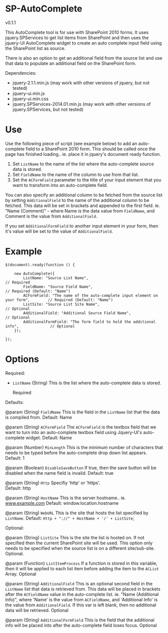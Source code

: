 # SP-AutoComplete

v0.1.1

This AutoComplete tool is for use with SharePoint 2010 forms.  It uses jquery.SPServices to get list items from SharePoint
and then uses the jquery-UI AutoComplete widget to create an auto complete input field using the SharePoint list as source.

There is also an option to get an additional field from the source list and use that data to populate an additional field
on the SharePoint form.

Dependencies: 
* jquery-2.1.1.min.js (may work with other versions of jquery, but not tested)
* jquery-ui.min.js
* jquery-ui.min.css
* jquery.SPServices-2014.01.min.js (may work with other versions of jquery.SPServices, but not tested)

# Use

Use the following piece of script (see example below) to add an auto-complete field to a SharePoint 2010 form.  This should be called once the page has finished loading..  ie. place it in jquery's document ready function.

1. Set `ListName` to the name of the list where the auto-complete source data is stored.  
2. Set `FieldName` to the name of the column to use from that list.  
3. Set the `ACFormField` parameter to the title of your input element that you want to transform into an auto-complete field.

You can also specify an additional column to be fetched from the source list by setting `AdditionalField` to the name of the additional column to be fetched.
This data will be set in brackets and appended to the first field.  ie. "Name (Comment)" - where Name is the data value from `FieldName`, and Comment is the value from `AdditionalField`.

If you set `AdditionalFormField` to another input element in your form, then it's value will be set to the value of `AdditionalField`.

# Example
	 
	$(document).ready(function () {
		
		new AutoComplete({
			ListName: "Source List Name",													// Required
			FieldName: "Source Field Name",													// Required (Default: "Name")
			ACFormField: "The name of the auto-complete input element on your form",		// Required (Default: "Name")
			ListSite: "Source List Site Name", 												// Optional
			AdditionalField: "Additional Source Field Name",								// Optional
			AdditionalFormField: "The form field to hold the additional info",				// Optional
		});
	
	});


# Options

Required:

* `ListName` (String)
	This is the list where the auto-complete data is stored.

	Required


Defaults:
	
@param (String) `FieldName`
This is the field in the `ListName` list that the data is compiled from.
Default: Name
	
@param (String) `ACFormField`
The `ACFormField` is the textbox field that we want to turn into an auto-complete textbox field using Jquery-UI's auto-complete widget.
Default: Name
	
@param (Number) `MinLength`
This is the minimum number of characters that needs to be typed before the auto-complete drop down list appears.
Default: 1
	
@param (Boolean) `DisableSaveButton`
If true, then the save button will be disabled when the name field is invalid.
Default: true
	
@param (String) `Http`
Specifiy 'http' or 'https'.  
Default: http

@param (String) `HostName`
This is the server hostname.. ie. www.example.com
Default: window.location.hostname

@param (String) `WebURL`
This is the site that hosts the list specified by `ListName`.
Default: `Http + "://" + HostName + '/' + ListSite`;


Optional:

@param (String) `ListSite`
This is the site the list is hosted on.  If not specified then the current SharePoint site will be used.
This option only needs to be specified when the source list is on a different site/sub-site.
Optional.
	
@param (Function) `ListItemProcess`
If a function is stored in this variable, then it will be applied to each list item before adding the item to the `ACList` Array.
Optional

@param (String) `AdditionalField`
This is an optional second field in the `ListName` list that data is retrieved from. 
This data will be placed in brackets after the `ACFieldName` value in the auto-complete list.
ie. "Name (Additional Info)", where 'Name' is the value from `ACFieldName`, and 'Additional Info' is the value from `AdditionalField`.
If this var is left blank, then no additional data will be retrieved.
Optional
	
@param (String) `AdditionalFormField`
This is the field that the additional info will be placed into after the auto-complete field loses focus.
Optional
